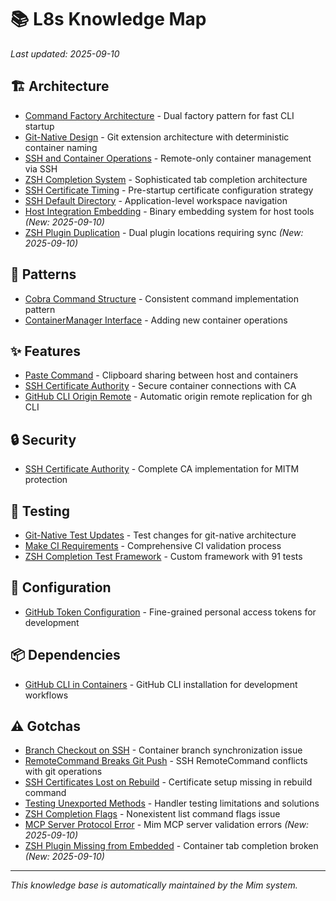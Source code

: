 # 📚 L8s Knowledge Map

*Last updated: 2025-09-10*

## 🏗️ Architecture

- [Command Factory Architecture](architecture/command_factory.md) - Dual factory pattern for fast CLI startup
- [Git-Native Design](architecture/git_native_design.md) - Git extension architecture with deterministic container naming
- [SSH and Container Operations](architecture/ssh_container_operations.md) - Remote-only container management via SSH
- [ZSH Completion System](architecture/zsh_completion.md) - Sophisticated tab completion architecture
- [SSH Certificate Timing](architecture/ssh_certificate_timing.md) - Pre-startup certificate configuration strategy
- [SSH Default Directory](architecture/ssh_default_directory.md) - Application-level workspace navigation
- [Host Integration Embedding](architecture/host_integration_embedding.md) - Binary embedding system for host tools *(New: 2025-09-10)*
- [ZSH Plugin Duplication](architecture/zsh_plugin_duplication.md) - Dual plugin locations requiring sync *(New: 2025-09-10)*

## 📐 Patterns

- [Cobra Command Structure](patterns/cobra_command_structure.md) - Consistent command implementation pattern
- [ContainerManager Interface](patterns/container_manager_interface.md) - Adding new container operations

## ✨ Features

- [Paste Command](features/paste_command.md) - Clipboard sharing between host and containers
- [SSH Certificate Authority](features/ssh_certificate_authority.md) - Secure container connections with CA
- [GitHub CLI Origin Remote](features/github_cli_origin_remote.md) - Automatic origin remote replication for gh CLI

## 🔒 Security

- [SSH Certificate Authority](security/ssh_certificate_authority.md) - Complete CA implementation for MITM protection

## 🧪 Testing

- [Git-Native Test Updates](testing/git_native_test_updates.md) - Test changes for git-native architecture
- [Make CI Requirements](testing/make_ci_requirements.md) - Comprehensive CI validation process
- [ZSH Completion Test Framework](testing/zsh_completion_framework.md) - Custom framework with 91 tests

## 🔧 Configuration

- [GitHub Token Configuration](config/github_token.md) - Fine-grained personal access tokens for development

## 📦 Dependencies

- [GitHub CLI in Containers](dependencies/github_cli.md) - GitHub CLI installation for development workflows

## ⚠️ Gotchas

- [Branch Checkout on SSH](gotchas/branch_checkout_on_ssh.md) - Container branch synchronization issue
- [RemoteCommand Breaks Git Push](gotchas/remote_command_breaks_git.md) - SSH RemoteCommand conflicts with git operations
- [SSH Certificates Lost on Rebuild](gotchas/ssh_certificates_rebuild.md) - Certificate setup missing in rebuild command
- [Testing Unexported Methods](gotchas/testing_unexported_methods.md) - Handler testing limitations and solutions
- [ZSH Completion Flags](gotchas/zsh_completion_flags.md) - Nonexistent list command flags issue
- [MCP Server Protocol Error](gotchas/mcp_server_protocol_error.md) - Mim MCP server validation errors *(New: 2025-09-10)*
- [ZSH Plugin Missing from Embedded](gotchas/zsh_plugin_missing_from_embedded.md) - Container tab completion broken *(New: 2025-09-10)*

---

*This knowledge base is automatically maintained by the Mim system.*